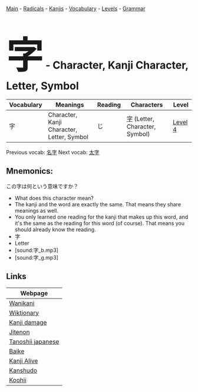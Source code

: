 <style> bigfont {font-size: 100px}</style>
[Main](../README.md) -
[Radicals](../radicals.md) -
[Kanjis](../kanjis.md) -
[Vocabulary](../vocabulary.md) -
[Levels](../levels.md) -
[Grammar](../grammar.md)
# <bigfont> 字</bigfont> - Character, Kanji Character, Letter, Symbol 

| Vocabulary | Meanings | Reading | Characters | Level |
| --- | --- | --- | --- | --- |
| 字 | Character, Kanji Character, Letter, Symbol | じ |  [字](../kanjis/字.md) (Letter, Character, Symbol) | [Level 4](../levels/wk_level4.md) |

Previous vocab: [名字](名字.md) Next vocab: [太字](太字.md) 

## Mnemonics:
この字は何という意味ですか？
* What does this character mean?
* The kanji and the word are exactly the same. That means they share meanings as well.
* You only learned one reading for the kanji that makes up this word, and it's the same as the reading for this word (of course). That means you should already know the reading.
* 字
* Letter
* [sound:字_b.mp3]
* [sound:字_g.mp3]


## Links 

| Webpage |
| --- |
| [Wanikani          ](https://www.wanikani.com/kanji/字) |
| [Wiktionary        ](https://en.wiktionary.org/wiki/字) |
| [Kanji damage      ](http://www.kanjidamage.com/kanji/search?utf8=✓&q=字) |
| [Jitenon           ](https://jitenon.com/kanji/字) |
| [Tanoshii japanese ](https://www.tanoshiijapanese.com/dictionary/kanji.cfm?k=字) |
| [Baike             ](https://baike.baidu.com/item/字) |
| [Kanji Alive       ](https://app.kanjialive.com/字) |
| [Kanshudo          ](https://www.kanshudo.com/searchmn?q=字) |
| [Koohii            ](https://kanji.koohii.com/study/kanji/字) |
